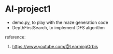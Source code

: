 # AI-project1
- demo.py, to play with the maze generation code
- DepthFirstSearch, to implement DFS algorithm


reference:
1) https://www.youtube.com/@LearningOrbis